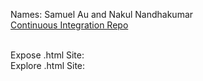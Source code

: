 Names: Samuel Au and Nakul Nandhakumar <br>
[Continuous Integration Repo](https://github.com/samuelau824/introduction-to-github) <br> <br>

Expose .html Site: <br>
Explore .html Site: <br>
